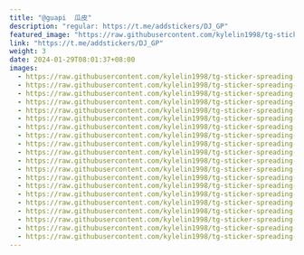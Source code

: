```yaml
---
title: "@guapi  瓜皮"
description: "regular: https://t.me/addstickers/DJ_GP"
featured_image: "https://raw.githubusercontent.com/kylelin1998/tg-sticker-spreading-worldwide-images/main/img/affe48f9-86ee-4b0c-8ad3-f0bf403b9fea.jpg"
link: "https://t.me/addstickers/DJ_GP"
weight: 3
date: 2024-01-29T08:01:37+08:00
images:
  - https://raw.githubusercontent.com/kylelin1998/tg-sticker-spreading-worldwide-images/main/img/affe48f9-86ee-4b0c-8ad3-f0bf403b9fea.jpg
  - https://raw.githubusercontent.com/kylelin1998/tg-sticker-spreading-worldwide-images/main/img/53681f6d-dfd9-42ff-b64e-f398b731a037.jpg
  - https://raw.githubusercontent.com/kylelin1998/tg-sticker-spreading-worldwide-images/main/img/1cd738f8-c60f-4d2f-a0c4-507bb06d0f94.jpg
  - https://raw.githubusercontent.com/kylelin1998/tg-sticker-spreading-worldwide-images/main/img/865c9254-425b-4ed1-b868-15af63d2142c.jpg
  - https://raw.githubusercontent.com/kylelin1998/tg-sticker-spreading-worldwide-images/main/img/e3147b10-df6e-469e-a228-198f197e4c9c.jpg
  - https://raw.githubusercontent.com/kylelin1998/tg-sticker-spreading-worldwide-images/main/img/ada70f4a-43e2-462b-a0ea-adb1395825f4.jpg
  - https://raw.githubusercontent.com/kylelin1998/tg-sticker-spreading-worldwide-images/main/img/06bf19f7-ca9b-48cc-b859-3f642b1e6434.jpg
  - https://raw.githubusercontent.com/kylelin1998/tg-sticker-spreading-worldwide-images/main/img/e2a65584-62df-4b2f-929a-8d985bdc63d3.jpg
  - https://raw.githubusercontent.com/kylelin1998/tg-sticker-spreading-worldwide-images/main/img/a0ebb803-854a-4e7a-ae3f-1bbfc6b1e8eb.jpg
  - https://raw.githubusercontent.com/kylelin1998/tg-sticker-spreading-worldwide-images/main/img/3fa6799d-bff6-4d64-9d9b-05b3090fac13.jpg
  - https://raw.githubusercontent.com/kylelin1998/tg-sticker-spreading-worldwide-images/main/img/39f4d63c-e19e-458d-9aba-240ae74bda86.jpg
  - https://raw.githubusercontent.com/kylelin1998/tg-sticker-spreading-worldwide-images/main/img/c30d5f8d-c2b3-4362-89e3-c5ddff6b9286.jpg
  - https://raw.githubusercontent.com/kylelin1998/tg-sticker-spreading-worldwide-images/main/img/cef1aa4e-d9c2-4a61-a657-4d84a604b097.jpg
  - https://raw.githubusercontent.com/kylelin1998/tg-sticker-spreading-worldwide-images/main/img/ef895500-6b78-41a2-b583-19f1e74e45ec.jpg
  - https://raw.githubusercontent.com/kylelin1998/tg-sticker-spreading-worldwide-images/main/img/e311fe08-34ed-4ff2-8d32-239a2ae83978.jpg
  - https://raw.githubusercontent.com/kylelin1998/tg-sticker-spreading-worldwide-images/main/img/21457bcd-4491-489a-9fc1-f9c62e3a183d.jpg
  - https://raw.githubusercontent.com/kylelin1998/tg-sticker-spreading-worldwide-images/main/img/ea7499ad-c436-45e8-aa71-3b81158e7e3f.jpg
  - https://raw.githubusercontent.com/kylelin1998/tg-sticker-spreading-worldwide-images/main/img/7f62473f-cfa4-4fbe-bf19-365a32aa4f3f.jpg
  - https://raw.githubusercontent.com/kylelin1998/tg-sticker-spreading-worldwide-images/main/img/591de071-b36f-4841-99ea-a24f99961309.jpg
  - https://raw.githubusercontent.com/kylelin1998/tg-sticker-spreading-worldwide-images/main/img/12ea729e-690b-47e9-80d0-8fd9631c0e07.jpg
---
```

